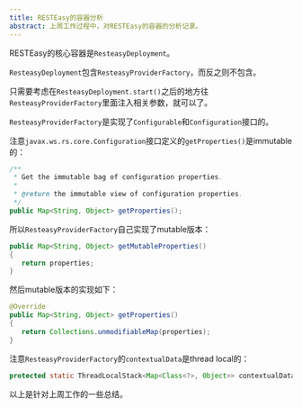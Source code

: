 ```yaml
---
title: RESTEasy的容器分析
abstract: 上周工作过程中，对RESTEasy的容器的分析记录。
---
```




RESTEasy的核心容器是`ResteasyDeployment`。

`ResteasyDeployment`包含`ResteasyProviderFactory`，而反之则不包含。

只需要考虑在`ResteasyDeployment.start()`之后的地方往`ResteasyProviderFactory`里面注入相关参数，就可以了。

`ResteasyProviderFactory`是实现了`Configurable`和`Configuration`接口的。

注意`javax.ws.rs.core.Configuration`接口定义的`getProperties()`是immutable的：

```java
/**
 * Get the immutable bag of configuration properties.
 *
 * @return the immutable view of configuration properties.
 */
public Map<String, Object> getProperties();
```

所以`ResteasyProviderFactory`自己实现了mutable版本：

```java
public Map<String, Object> getMutableProperties()
{
   return properties;
}
```

然后mutable版本的实现如下：

```java
@Override
public Map<String, Object> getProperties()
{
   return Collections.unmodifiableMap(properties);
}
```

注意`ResteasyProviderFactory`的`contextualData`是thread local的：

```java
protected static ThreadLocalStack<Map<Class<?>, Object>> contextualData = new ThreadLocalStack<Map<Class<?>, Object>>();
```

以上是针对上周工作的一些总结。
